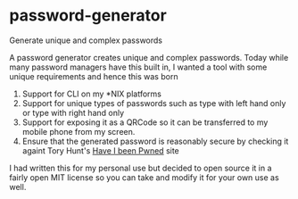 # password-generator
Generate unique and complex passwords

A password generator creates unique and complex passwords.  Today while many password managers have this built in, I wanted a tool with some unique requirements and hence this was born 

1.  Support for CLI on my \*NIX platforms
2.  Support for unique types of passwords such as type with left hand only or type with right hand only
3.  Support for exposing it as a QRCode so it can be transferred to my mobile phone from my screen.
4.  Ensure that the generated password is reasonably secure by checking it againt Tory Hunt's [Have I been Pwned](https://haveibeenpwned.com/About) site

I had written this for my personal use but decided to open source it in a
fairly open MIT license so you can take and modify it for your own use as well.

